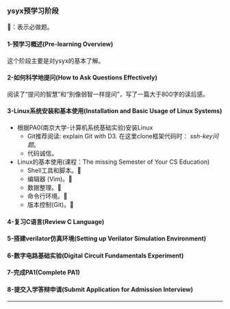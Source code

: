 ### **ysyx预学习阶段**

:mushroom:：表示必做题。

#### 1-预学习概述(Pre-learning Overview)

这个阶段主要是对ysyx的基本了解。

#### 2-如何科学地提问(How to Ask Questions Effectively)

阅读了“提问的智慧”和“别像弱智一样提问”，写了一篇大于800字的读后感。

#### 3-Linux系统安装和基本使用(Installation and Basic Usage of Linux Systems)

+ 根据PA0(南京大学-计算机系统基础实验)安装Linux
  + Git推荐阅读: explain Git with D3. 在这里clone框架代码时： *ssh-key问题*。
  + 代码诚信。
+ Linux的基本使用(课程：The missing Semester of Your CS Education)
  - Shell工具和脚本。:mushroom:
  - 编辑器 (Vim)。:mushroom:
  - 数据整理。:mushroom:
  - 命令行环境。:mushroom:
  - 版本控制(Git)。:mushroom:

#### 4-复习C语言(Review C Language)

#### 5-搭建verilator仿真环境(Setting up Verilator Simulation Environment)

#### 6-数字电路基础实验(Digital Circuit Fundamentals Experiment)

#### 7-完成PA1(Complete PA1)

#### 8-提交入学答辩申请(Submit Application for Admission Interview)

---
